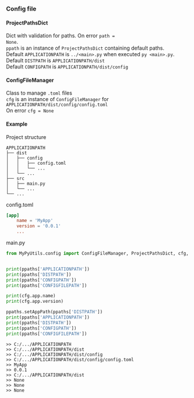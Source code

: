 ### Config file
#### ProjectPathsDict
Dict with validation for paths. On error <code>path = None</code>.  
<code>ppath</code> is an instance of <code>ProjectPathsDict</code> containing default paths.  
Default <code>APPLICATIONPATH</code> is <code>../\<main>.py</code> when executed <code>py \<main>.py</code>.  
Default <code>DISTPATH</code> is <code>APPLICATIONPATH/dist</code>  
Default <code>CONFIGPATH</code> is <code>APPLICATIONPATH/dist/config</code>  

#### ConfigFileManager
Class to manage <code>.toml</code> files  
<code>cfg</code> is an instance of <code>ConfigFileManager</code> for <code>APPLICATIONPATH/dist/config/config.toml</code>  
On error <code>cfg = None</code>

#### Example
Project structure
```
APPLICATIONPATH
├── dist
│   ├── config
│   │   ├── config.toml
│   │   └── ...
│   └── ...
├── src
│   ├── main.py
│   └── ...
└── ...
```
config.toml
```toml
[app]
    name = 'MyApp'
    version = '0.0.1'
    ...
```
main.py
```python
from MyPyUtils.config import ConfigFileManager, ProjectPathsDict, cfg, ppaths


print(ppaths['APPLICATIONPATH'])
print(ppaths['DISTPATH'])
print(ppaths['CONFIGPATH'])
print(ppaths['CONFIGFILEPATH'])

print(cfg.app.name)
print(cfg.app.version)

ppaths.setAppPath(ppaths['DISTPATH'])
print(ppaths['APPLICATIONPATH'])
print(ppaths['DISTPATH'])
print(ppaths['CONFIGPATH'])
print(ppaths['CONFIGFILEPATH'])
```
```
>> C:/.../APPLICATIONPATH
>> C:/.../APPLICATIONPATH/dist
>> C:/.../APPLICATIONPATH/dist/config
>> C:/.../APPLICATIONPATH/dist/config/config.toml
>> MyApp
>> 0.0.1
>> C:/.../APPLICATIONPATH/dist
>> None
>> None
>> None
```
